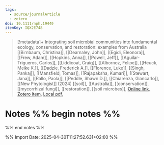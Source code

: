 ```yaml
---
tags:
  - source/journalArticle
  - zotero
doi: 10.1111/nph.19440
itemKey: IQX2E748
---
```

>[!metadata]+
> Integrating soil microbial communities into fundamental ecology, conservation, and restoration: examples from Australia
> [[Birnbaum, Christina]], [[Dearnaley, John]], [[Egidi, Eleonora]], [[Frew, Adam]], [[Hopkins, Anna]], [[Powell, Jeff]], [[Aguilar-Trigueros, Carlos]], [[Liddicoat, Craig]], [[Albornoz, Felipe]], [[Heuck, Meike K.]], [[Dadzie, Frederick A.]], [[Florence, Luke]], [[Singh, Pankaj]], [[Mansfield, Tomas]], [[Rajapaksha, Kumari]], [[Stewart, Jana]], [[Rallo, Paola]], [[Peddle, Shawn D.]], [[Chiarenza, Giancarlo]], 
> [[New Phytologist]] (2024)
> [[soil]], [[Australia]], [[conservation]], [[mycorrhizal fungi]], [[restoration]], [[soil microbes]], 
> [Online link](https://onlinelibrary.wiley.com/doi/abs/10.1111/nph.19440), [Zotero Item](zotero://select/library/items/IQX2E748), [Local pdf](file://C:/Users/aburg/Documents/references/zotero/storage/ET8QKD6S/Birnbaum2024_Integratingsoil.pdf), 

# Notes %% begin notes %%

%% end notes %%




%% Import Date: 2025-04-30T11:27:52.631+02:00 %%
